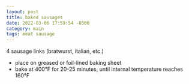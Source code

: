 ```yaml
---
layout: post
title: baked sausages
date: 2022-03-06 17:59:54 -0500
category: main
tags: meat sausage
---
```


4 sausage links (bratwurst, italian, etc.)
* place on greased or foil-lined baking sheet
* bake at 400°F for 20-25 minutes, until internal temperature reaches 160°F
